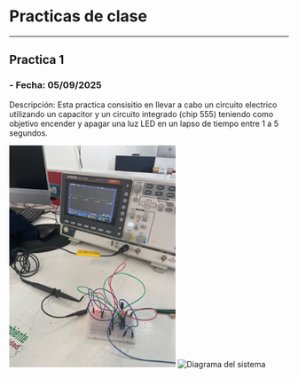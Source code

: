 # **Practicas de clase**
---
## **Practica 1**
### - **Fecha:** 05/09/2025

Descripción: Esta practica consisitio en llevar a cabo un circuito electrico utilizando un capacitor y un circuito integrado (chip 555) teniendo como objetivo encender y apagar una luz LED en un lapso de tiempo entre 1 a 5 segundos.

<img src="recursos/imgs/practica1img.jfif" alt="Diagrama del sistema" width="300">  <img src="recursos/imgs/" alt="Diagrama del sistema" width="300">  

